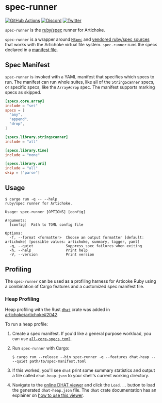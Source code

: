 # spec-runner

[![GitHub Actions](https://github.com/artichoke/artichoke/workflows/CI/badge.svg)](https://github.com/artichoke/artichoke/actions)
[![Discord](https://img.shields.io/discord/607683947496734760)](https://discord.gg/QCe2tp2)
[![Twitter](https://img.shields.io/twitter/follow/artichokeruby?label=Follow&style=social)](https://twitter.com/artichokeruby)

`spec-runner` is the [ruby/spec][ruby-spec] runner for Artichoke.

[ruby-spec]: https://github.com/ruby/spec

`spec-runner` is a wrapper around [`MSpec`][mspec-sources] and [vendored
ruby/spec sources][ruby-spec-sources] that works with the Artichoke virtual file
system. `spec-runner` runs the specs declared in a [manifest file].

[mspec-sources]: vendor/mspec
[ruby-spec-sources]: vendor/spec
[manifest file]: enforced-specs.toml

## Spec Manifest

`spec-runner` is invoked with a YAML manifest that specifies which specs to run.
The manifest can run whole suites, like all of the `StringScanner` specs, or
specific specs, like the `Array#drop` spec. The manifest supports marking specs
as skipped.

```toml
[specs.core.array]
include = "set"
specs = [
  "any",
  "append",
  "drop",
]

[specs.library.stringscanner]
include = "all"

[specs.library.time]
include = "none"

[specs.library.uri]
include = "all"
skip = ["parse"]
```

## Usage

```console
$ cargo run -q -- --help
ruby/spec runner for Artichoke.

Usage: spec-runner [OPTIONS] [config]

Arguments:
  [config]  Path to TOML config file

Options:
  -f, --format <formatter>  Choose an output formatter [default: artichoke] [possible values: artichoke, summary, tagger, yaml]
  -q, --quiet               Suppress spec failures when exiting
  -h, --help                Print help
  -V, --version             Print version
```

## Profiling

The `spec-runner` can be used as a profiling harness for Articoke Ruby using a
combination of Cargo features and a customized spec manifest file.

### Heap Profiling

Heap profiling with the Rust [`dhat`] crate was added in
[artichoke/artichoke#2042].

[`dhat`]: https://docs.rs/dhat/0.3.0/dhat/index.html
[artichoke/artichoke#2042]: https://github.com/artichoke/artichoke/pull/2042

To run a heap profile:

1. Create a spec manifest. If you'd like a general purpose workload, you can use
   [`all-core-specs.toml`].
2. Run `spec-runner` with Cargo:

   ```console
   $ cargo run --release --bin spec-runner -q --features dhat-heap -- --quiet path/to/spec-manifest.toml
   ```

3. If this worked, you'll see `dhat` print some summary statistics and output a
   file called `dhat-heap.json` to your shell's current working directory.
4. Navigate to the [online DHAT viewer] and click the `Load...` button to load
   the generated `dhat-heap.json` file. The `dhat` crate documentation has an
   explainer on [how to use this viewer].

[`all-core-specs.toml`]: all-core-specs.toml
[online dhat viewer]: https://nnethercote.github.io/dh_view/dh_view.html
[how to use this viewer]: https://docs.rs/dhat/0.3.0/dhat/index.html#viewing
